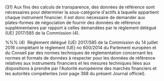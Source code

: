 (31) Aux fins des calculs de transparence, des données de référence sont nécessaires pour déterminer la sous-catégorie d'actifs à laquelle appartient chaque instrument financier. Il est donc nécessaire de demander aux plates-formes de négociation de fournir des données de référence supplémentaires par rapport à celles demandées par le règlement délégué (UE) 2017/585 de la Commission (4).

%%% (4)  Règlement délégué (UE) 2017/585 de la Commission du 14 juillet 2016 complétant le règlement (UE) no 600/2014 du Parlement européen et du Conseil par des normes techniques de réglementation concernant les normes et formats de données à respecter pour les données de référence relatives aux instruments financiers et les mesures techniques liées aux dispositions à prendre par l'Autorité européenne des marchés financiers et les autorités compétentes (voir page 368 du présent Journal officiel).